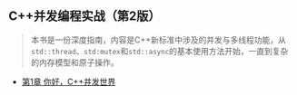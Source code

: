 ## C++并发编程实战（第2版）
> 本书是一份深度指南，内容是C++新标准中涉及的并发与多线程功能，从`std::thread`、`std:mutex`和`std::async`的基本使用方法开始，一直到复杂的内存模型和原子操作。

- [第1章 你好，C++并发世界](chapter1.md)